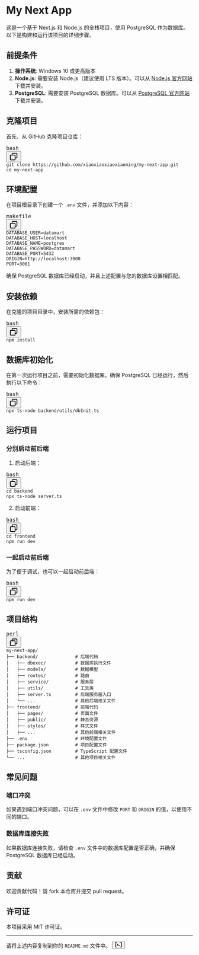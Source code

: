 <div class="markdown prose w-full break-words">
  <h1>My Next App</h1>
  <p>这是一个基于 Next.js 和 Node.js 的全栈项目，使用 PostgreSQL 作为数据库。以下是构建和运行该项目的详细步骤。</p>
  <h2>前提条件</h2>
  <ol>
    <li>
      <strong>操作系统</strong>: Windows 10 或更高版本</li>
    <li>
      <strong>Node.js</strong>: 需要安装 Node.js（建议使用 LTS 版本）。可以从
      <a rel="noreferrer" target="_new" href="https://nodejs.org/">Node.js 官方网站</a>下载并安装。</li>
    <li>
      <strong>PostgreSQL</strong>: 需要安装 PostgreSQL 数据库。可以从
      <a rel="noreferrer" target="_new" href="https://www.postgresql.org/download/">PostgreSQL 官方网站</a>下载并安装。</li>
  </ol>
  <h2>克隆项目</h2>
  <p>首先，从 GitHub 克隆项目仓库：</p><pre><div class="dark bg-gray-950 rounded-md border-[0.5px] border-token-border-medium"><div class="flex items-center relative text-token-text-secondary bg-token-main-surface-secondary px-4 py-2 text-xs font-sans justify-between rounded-t-md"><span>bash</span><div class="flex items-center"><span class="" data-state="closed"><button class="flex gap-1 items-center"><svg xmlns="http://www.w3.org/2000/svg" width="24" height="24" fill="none" viewbox="0 0 24 24" class="icon-sm"><path fill="currentColor" fill-rule="evenodd" d="M7 5a3 3 0 0 1 3-3h9a3 3 0 0 1 3 3v9a3 3 0 0 1-3 3h-2v2a3 3 0 0 1-3 3H5a3 3 0 0 1-3-3v-9a3 3 0 0 1 3-3h2zm2 2h5a3 3 0 0 1 3 3v5h2a1 1 0 0 0 1-1V5a1 1 0 0 0-1-1h-9a1 1 0 0 0-1 1zM5 9a1 1 0 0 0-1 1v9a1 1 0 0 0 1 1h9a1 1 0 0 0 1-1v-9a1 1 0 0 0-1-1z" clip-rule="evenodd"></path></svg></button></span></div></div><div class="overflow-y-auto p-4" dir="ltr"><code class="!whitespace-pre hljs language-bash">git <span class="hljs-built_in">clone</span> https://github.com/xiaoxiaoxiaoxiaoming/my-next-app.git
<span class="hljs-built_in">cd</span> my-next-app
</code></div></div></pre>
  <h2>环境配置</h2>
  <p>在项目根目录下创建一个 <code>.env</code> 文件，并添加以下内容：</p><pre><div class="dark bg-gray-950 rounded-md border-[0.5px] border-token-border-medium"><div class="flex items-center relative text-token-text-secondary bg-token-main-surface-secondary px-4 py-2 text-xs font-sans justify-between rounded-t-md"><span>makefile</span><div class="flex items-center"><span class="" data-state="closed"><button class="flex gap-1 items-center"><svg xmlns="http://www.w3.org/2000/svg" width="24" height="24" fill="none" viewbox="0 0 24 24" class="icon-sm"><path fill="currentColor" fill-rule="evenodd" d="M7 5a3 3 0 0 1 3-3h9a3 3 0 0 1 3 3v9a3 3 0 0 1-3 3h-2v2a3 3 0 0 1-3 3H5a3 3 0 0 1-3-3v-9a3 3 0 0 1 3-3h2zm2 2h5a3 3 0 0 1 3 3v5h2a1 1 0 0 0 1-1V5a1 1 0 0 0-1-1h-9a1 1 0 0 0-1 1zM5 9a1 1 0 0 0-1 1v9a1 1 0 0 0 1 1h9a1 1 0 0 0 1-1v-9a1 1 0 0 0-1-1z" clip-rule="evenodd"></path></svg></button></span></div></div><div class="overflow-y-auto p-4" dir="ltr"><code class="!whitespace-pre hljs language-makefile">DATABASE_USER=datamart
DATABASE_HOST=localhost
DATABASE_NAME=postgres
DATABASE_PASSWORD=datamart
DATABASE_PORT=5432
ORIGIN=http://localhost:3000
PORT=3001
</code></div></div></pre>
  <p>确保 PostgreSQL 数据库已经启动，并且上述配置与您的数据库设置相匹配。</p>
  <h2>安装依赖</h2>
  <p>在克隆的项目目录中，安装所需的依赖包：</p><pre><div class="dark bg-gray-950 rounded-md border-[0.5px] border-token-border-medium"><div class="flex items-center relative text-token-text-secondary bg-token-main-surface-secondary px-4 py-2 text-xs font-sans justify-between rounded-t-md"><span>bash</span><div class="flex items-center"><span class="" data-state="closed"><button class="flex gap-1 items-center"><svg xmlns="http://www.w3.org/2000/svg" width="24" height="24" fill="none" viewbox="0 0 24 24" class="icon-sm"><path fill="currentColor" fill-rule="evenodd" d="M7 5a3 3 0 0 1 3-3h9a3 3 0 0 1 3 3v9a3 3 0 0 1-3 3h-2v2a3 3 0 0 1-3 3H5a3 3 0 0 1-3-3v-9a3 3 0 0 1 3-3h2zm2 2h5a3 3 0 0 1 3 3v5h2a1 1 0 0 0 1-1V5a1 1 0 0 0-1-1h-9a1 1 0 0 0-1 1zM5 9a1 1 0 0 0-1 1v9a1 1 0 0 0 1 1h9a1 1 0 0 0 1-1v-9a1 1 0 0 0-1-1z" clip-rule="evenodd"></path></svg></button></span></div></div><div class="overflow-y-auto p-4" dir="ltr"><code class="!whitespace-pre hljs language-bash">npm install
</code></div></div></pre>
  <h2>数据库初始化</h2>
  <p>在第一次运行项目之前，需要初始化数据库。确保 PostgreSQL 已经运行，然后执行以下命令：</p><pre><div class="dark bg-gray-950 rounded-md border-[0.5px] border-token-border-medium"><div class="flex items-center relative text-token-text-secondary bg-token-main-surface-secondary px-4 py-2 text-xs font-sans justify-between rounded-t-md"><span>bash</span><div class="flex items-center"><span class="" data-state="closed"><button class="flex gap-1 items-center"><svg xmlns="http://www.w3.org/2000/svg" width="24" height="24" fill="none" viewbox="0 0 24 24" class="icon-sm"><path fill="currentColor" fill-rule="evenodd" d="M7 5a3 3 0 0 1 3-3h9a3 3 0 0 1 3 3v9a3 3 0 0 1-3 3h-2v2a3 3 0 0 1-3 3H5a3 3 0 0 1-3-3v-9a3 3 0 0 1 3-3h2zm2 2h5a3 3 0 0 1 3 3v5h2a1 1 0 0 0 1-1V5a1 1 0 0 0-1-1h-9a1 1 0 0 0-1 1zM5 9a1 1 0 0 0-1 1v9a1 1 0 0 0 1 1h9a1 1 0 0 0 1-1v-9a1 1 0 0 0-1-1z" clip-rule="evenodd"></path></svg></button></span></div></div><div class="overflow-y-auto p-4" dir="ltr"><code class="!whitespace-pre hljs language-bash">npx ts-node backend/utils/dbInit.ts
</code></div></div></pre>
  <h2>运行项目</h2>
  <h3>分别启动前后端</h3>
  <ol>
    <li>启动后端：</li>
  </ol><pre><div class="dark bg-gray-950 rounded-md border-[0.5px] border-token-border-medium"><div class="flex items-center relative text-token-text-secondary bg-token-main-surface-secondary px-4 py-2 text-xs font-sans justify-between rounded-t-md"><span>bash</span><div class="flex items-center"><span class="" data-state="closed"><button class="flex gap-1 items-center"><svg xmlns="http://www.w3.org/2000/svg" width="24" height="24" fill="none" viewbox="0 0 24 24" class="icon-sm"><path fill="currentColor" fill-rule="evenodd" d="M7 5a3 3 0 0 1 3-3h9a3 3 0 0 1 3 3v9a3 3 0 0 1-3 3h-2v2a3 3 0 0 1-3 3H5a3 3 0 0 1-3-3v-9a3 3 0 0 1 3-3h2zm2 2h5a3 3 0 0 1 3 3v5h2a1 1 0 0 0 1-1V5a1 1 0 0 0-1-1h-9a1 1 0 0 0-1 1zM5 9a1 1 0 0 0-1 1v9a1 1 0 0 0 1 1h9a1 1 0 0 0 1-1v-9a1 1 0 0 0-1-1z" clip-rule="evenodd"></path></svg></button></span></div></div><div class="overflow-y-auto p-4" dir="ltr"><code class="!whitespace-pre hljs language-bash"><span class="hljs-built_in">cd</span> backend
npx ts-node server.ts
</code></div></div></pre>
  <ol start="2">
    <li>启动前端：</li>
  </ol><pre><div class="dark bg-gray-950 rounded-md border-[0.5px] border-token-border-medium"><div class="flex items-center relative text-token-text-secondary bg-token-main-surface-secondary px-4 py-2 text-xs font-sans justify-between rounded-t-md"><span>bash</span><div class="flex items-center"><span class="" data-state="closed"><button class="flex gap-1 items-center"><svg xmlns="http://www.w3.org/2000/svg" width="24" height="24" fill="none" viewbox="0 0 24 24" class="icon-sm"><path fill="currentColor" fill-rule="evenodd" d="M7 5a3 3 0 0 1 3-3h9a3 3 0 0 1 3 3v9a3 3 0 0 1-3 3h-2v2a3 3 0 0 1-3 3H5a3 3 0 0 1-3-3v-9a3 3 0 0 1 3-3h2zm2 2h5a3 3 0 0 1 3 3v5h2a1 1 0 0 0 1-1V5a1 1 0 0 0-1-1h-9a1 1 0 0 0-1 1zM5 9a1 1 0 0 0-1 1v9a1 1 0 0 0 1 1h9a1 1 0 0 0 1-1v-9a1 1 0 0 0-1-1z" clip-rule="evenodd"></path></svg></button></span></div></div><div class="overflow-y-auto p-4" dir="ltr"><code class="!whitespace-pre hljs language-bash"><span class="hljs-built_in">cd</span> frontend
npm run dev
</code></div></div></pre>
  <h3>一起启动前后端</h3>
  <p>为了便于调试，也可以一起启动前后端：</p><pre><div class="dark bg-gray-950 rounded-md border-[0.5px] border-token-border-medium"><div class="flex items-center relative text-token-text-secondary bg-token-main-surface-secondary px-4 py-2 text-xs font-sans justify-between rounded-t-md"><span>bash</span><div class="flex items-center"><span class="" data-state="closed"><button class="flex gap-1 items-center"><svg xmlns="http://www.w3.org/2000/svg" width="24" height="24" fill="none" viewbox="0 0 24 24" class="icon-sm"><path fill="currentColor" fill-rule="evenodd" d="M7 5a3 3 0 0 1 3-3h9a3 3 0 0 1 3 3v9a3 3 0 0 1-3 3h-2v2a3 3 0 0 1-3 3H5a3 3 0 0 1-3-3v-9a3 3 0 0 1 3-3h2zm2 2h5a3 3 0 0 1 3 3v5h2a1 1 0 0 0 1-1V5a1 1 0 0 0-1-1h-9a1 1 0 0 0-1 1zM5 9a1 1 0 0 0-1 1v9a1 1 0 0 0 1 1h9a1 1 0 0 0 1-1v-9a1 1 0 0 0-1-1z" clip-rule="evenodd"></path></svg></button></span></div></div><div class="overflow-y-auto p-4" dir="ltr"><code class="!whitespace-pre hljs language-bash">npm run dev
</code></div></div></pre>
  <h2>项目结构</h2><pre><div class="dark bg-gray-950 rounded-md border-[0.5px] border-token-border-medium"><div class="flex items-center relative text-token-text-secondary bg-token-main-surface-secondary px-4 py-2 text-xs font-sans justify-between rounded-t-md"><span>perl</span><div class="flex items-center"><span class="" data-state="closed"><button class="flex gap-1 items-center"><svg xmlns="http://www.w3.org/2000/svg" width="24" height="24" fill="none" viewbox="0 0 24 24" class="icon-sm"><path fill="currentColor" fill-rule="evenodd" d="M7 5a3 3 0 0 1 3-3h9a3 3 0 0 1 3 3v9a3 3 0 0 1-3 3h-2v2a3 3 0 0 1-3 3H5a3 3 0 0 1-3-3v-9a3 3 0 0 1 3-3h2zm2 2h5a3 3 0 0 1 3 3v5h2a1 1 0 0 0 1-1V5a1 1 0 0 0-1-1h-9a1 1 0 0 0-1 1zM5 9a1 1 0 0 0-1 1v9a1 1 0 0 0 1 1h9a1 1 0 0 0 1-1v-9a1 1 0 0 0-1-1z" clip-rule="evenodd"></path></svg></button></span></div></div><div class="overflow-y-auto p-4" dir="ltr"><code class="!whitespace-pre hljs language-perl"><span class="hljs-keyword">my</span>-<span class="hljs-keyword">next</span>-app/
├── backend/              <span class="hljs-comment"># 后端代码</span>
│   ├── dbexec/           <span class="hljs-comment"># 数据库执行文件</span>
│   ├── models/           <span class="hljs-comment"># 数据模型</span>
│   ├── routes/           <span class="hljs-comment"># 路由</span>
│   ├── service/          <span class="hljs-comment"># 服务层</span>
│   ├── utils/            <span class="hljs-comment"># 工具类</span>
│   ├── server.ts         <span class="hljs-comment"># 后端服务器入口</span>
│   └── ...               <span class="hljs-comment"># 其他后端相关文件</span>
├── frontend/             <span class="hljs-comment"># 前端代码</span>
│   ├── pages/            <span class="hljs-comment"># 页面文件</span>
│   ├── public/           <span class="hljs-comment"># 静态资源</span>
│   ├── styles/           <span class="hljs-comment"># 样式文件</span>
│   ├── ...               <span class="hljs-comment"># 其他前端相关文件</span>
├── .env                  <span class="hljs-comment"># 环境配置文件</span>
├── package.json          <span class="hljs-comment"># 项目配置文件</span>
├── tsconfig.json         <span class="hljs-comment"># TypeScript 配置文件</span>
└── ...                   <span class="hljs-comment"># 其他项目相关文件</span>
</code></div></div></pre>
  <h2>常见问题</h2>
  <h3>端口冲突</h3>
  <p>如果遇到端口冲突问题，可以在 <code>.env</code> 文件中修改 <code>PORT</code> 和 <code>ORIGIN</code> 的值，以使用不同的端口。</p>
  <h3>数据库连接失败</h3>
  <p>如果数据库连接失败，请检查 <code>.env</code> 文件中的数据库配置是否正确，并确保 PostgreSQL 数据库已经启动。</p>
  <h2>贡献</h2>
  <p>欢迎贡献代码！请 fork 本仓库并提交 pull request。</p>
  <h2>许可证</h2>
  <p>本项目采用 MIT 许可证。</p>
  <hr>
  <p>请将上述内容复制到你的 <code>README.md</code> 文件中。 ​
    <span class="" data-state="closed">
      <button>
        <svg xmlns="http://www.w3.org/2000/svg" viewbox="0 0 19 15" fill="none" class="-mt-0.5 ml-0.5 inline-block text-token-link hover:text-token-link-hover" width="19" height="15">
          <path d="M4.42 0.75H2.8625H2.75C1.64543 0.75 0.75 1.64543 0.75 2.75V11.65C0.75 12.7546 1.64543 13.65 2.75 13.65H2.8625C2.8625 13.65 2.8625 13.65 2.8625 13.65C2.8625 13.65 4.00751 13.65 4.42 13.65M13.98 13.65H15.5375H15.65C16.7546 13.65 17.65 12.7546 17.65 11.65V2.75C17.65 1.64543 16.7546 0.75 15.65 0.75H15.5375H13.98" stroke="currentColor" stroke-width="1.5" stroke-linecap="round" stroke-linejoin="round">
          </path>
          <path d="M5.55283 4.21963C5.25993 3.92674 4.78506 3.92674 4.49217 4.21963C4.19927 4.51252 4.19927 4.9874 4.49217 5.28029L6.36184 7.14996L4.49217 9.01963C4.19927 9.31252 4.19927 9.7874 4.49217 10.0803C4.78506 10.3732 5.25993 10.3732 5.55283 10.0803L7.95283 7.68029C8.24572 7.3874 8.24572 6.91252 7.95283 6.61963L5.55283 4.21963Z" fill="currentColor" stroke="currentColor" stroke-width="0.2" stroke-linecap="round" stroke-linejoin="round">
          </path>
          <path d="M9.77753 8.75003C9.3357 8.75003 8.97753 9.10821 8.97753 9.55003C8.97753 9.99186 9.3357 10.35 9.77753 10.35H13.2775C13.7194 10.35 14.0775 9.99186 14.0775 9.55003C14.0775 9.10821 13.7194 8.75003 13.2775 8.75003H9.77753Z" fill="currentColor" stroke="currentColor" stroke-width="0.1">
          </path>
        </svg>
      </button>
    </span>​</p>
</div>